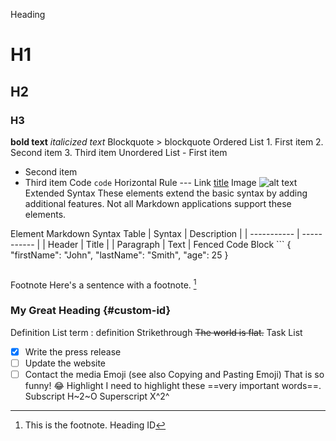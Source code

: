 Heading	
# H1
## H2
### H3
**bold text**
*italicized text*
Blockquote	> blockquote
Ordered List	1. First item
2. Second item
3. Third item
Unordered List	- First item
- Second item
- Third item
Code	`code`
Horizontal Rule	---
Link	[title](https://www.example.com)
Image	![alt text](image.jpg)
Extended Syntax
These elements extend the basic syntax by adding additional features. Not all Markdown applications support these elements.

Element	Markdown Syntax
Table	| Syntax | Description |
| ----------- | ----------- |
| Header | Title |
| Paragraph | Text |
Fenced Code Block	```
{
  "firstName": "John",
  "lastName": "Smith",
  "age": 25
}


```
```

Footnote	Here's a sentence with a footnote. [^1]

[^1]: This is the footnote.
Heading ID	
### My Great Heading {#custom-id}
Definition List	term
: definition
Strikethrough
~~The world is flat.~~
Task List	
- [x] Write the press release
- [ ] Update the website
- [ ] Contact the media
Emoji
(see also Copying and Pasting Emoji)	That is so funny! :joy:
Highlight	I need to highlight these ==very important words==.
Subscript
H~2~O
Superscript
X^2^
